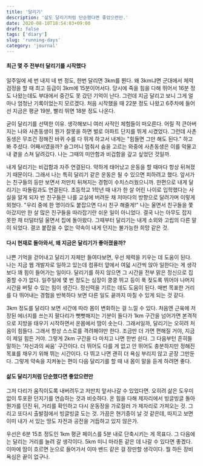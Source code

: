 ```yaml
---
title: '달리기'
description: '삶도 달리기처럼 단순했다면 좋았으련만.'
date: 2020-08-18T18:54:03+09:00
draft: false
tags: ['diary']
slug: 'running-days'
category: 'journal'
---
```


#### 최근 몇 주 전부터 달리기를 시작했다

일주일에 세 번 내지 네 번 정도, 한번 달리면 3km를 뛴다. 왜 3km냐면 군대에서 체력 검정을 할 때 최고 등급이 3km에 15분이어서다. 당시에 죽을 힘을 다해 뛰어서 16분 정도 나왔는데도 부대에서 중간도 못 갔던 기억이 난다. 그런데 지금 달리고 보니 그게 얼마나 엄청난 기록이었는지 모르겠다. 처음 시작했을 때 22분 정도 나왔고 6주차에 들어선 지금은 평균 19분, 빨리 뛰면 18분 정도 나온다.

굳이 달리기를 선택한 이유. 생각해보니 여러 사적인 체험들이 떠오른다. 어릴 적 큰아버지는 나와 사촌동생이 뭔가 잘못을 하면 벌로 아파트 단지를 뛰게 시켰었다. 그런데 사촌동생은 무조건 정해진 바퀴 수를 다 뛰게 하고서 내게는 "힘들면 그만 해도 된다." 하고 봐 주셨다. 어째서였을까? 슬그머니 멈춰서 숨을 고르는 와중에 사촌동생은 이를 악물고 내 곁을 스쳐 달려갔다. 나는 그때의 미안함과 비겁함을 갚고 싶었던 것일까.

내게 달리기는 비겁함과 자주 연결된다. 약하게 태어났고 운동을 할 때마다 항상 뒤쳐졌기 때문이다. 그래서 나는 특히 달리기 같은 운동은 될 수 있으면 피하려고 했다. 앞서가는 친구들의 등만 보면서 저만치 뒤쳐지는 경험이 수치스러웠으니까. 한편으로 내게 달리기는 따돌림과도 연결된다. 초등학교 1학년 때 내가 한 살 어린 나이로 입학했다는 사실을 알게 되자 반 친구들은 나를 교실에 버려둔 채 저마다의 방향으로 달려가며 이렇게 외쳤다. "우리 중에 한 명이라도 붙잡으면 다시 친구 해줄게!" 나는 울면서 친구들을 쫓아갔지만 한 살 많은 친구들을 따라잡기란 쉬운 일이 아니었다. 결국 나는 아무도 잡지 못한 채 터덜터덜 울면서 집에 돌아왔다. 그때부터 달리기는 내게 소외와 고립의 다른 말이 되었다. 결코 붙잡을 수 없는 약속이 내게 던지는 불가능한 희망 같은 것.

#### 다시 현재로 돌아와서, 왜 지금은 달리기가 좋아졌을까?

나쁜 기억을 걷어내고 달리기 자체만 들여다보면, 우선 체력을 키우는 데 도움이 된다. 나는 지금 웹 개발자로 일하고 있는데 컴퓨터 앞에서 여덟 시간씩 앉아 일한다는 게 생각보다 꽤 힘이 들어가는 일이다. 달리기를 하지 않으면 그 시간을 전부 맑은 정신으로 집중할 수가 없다. 일주일에 몇 번 정도는 심장이 쿵쿵 뛰고 등이 푹 젖도록 뛰어야 나머지 시간을 버틸 수 있는 힘이 생긴다. 정신력을 기르는 데도 도움이 된다. 매번 목표한 거리를 다 뛰어내는 경험을 반복하다 보면 다른 일도 끝까지 마칠 수 있게 되는 것 같다.

3km 정도를 달리다 보면 시간에 따라 몸이 변화하는 걸 느낄 수 있다. 처음엔 근육에 저장된 에너지를 쓰는지 팔다리가 뻣뻣해지는 기분이 들다가 1km 구간을 넘어가면 본격적으로 지방을 태우기 시작하면서 온몸에서 땀이 솟는다. 그래서일까, 달리기는 오히려 처음이 힘들다. 그래서 항상 스스로를 격려해야만 한다. 조금만 더 가면 편해질 거야, 지금이 제일 힘든 거야. 그렇게 2km 구간을 다 마치고 나면 한번 쉰다. 그 다음부턴 흔히들 말하는 '자신과의 싸움' 구간이다. 더 뛰어도 다를 게 없고 안 뛰어도 충분하지만 정해진 목표를 채우기 위해 뛰는 시간이다. 다 뛰고 나면 괜히 더 욕심 부리지 않고 곧장 그만둔다. 그렇게 약속을 지켜놓는 편이 다음 달리기를 할 때 내 몸이 말을 듣게 하려면 좋다.

#### 삶도 달리기처럼 단순했다면 좋았으련만

그저 다리가 움직이도록 내버려두고 저만치 앞서나갈 수 있었다면. 오히려 삶은 도우미 없이 투포환 던지기를 연습하는 것과 비슷하다. 온 힘을 다해 제자리에서 빙글빙글 돌아 뭔가를 던진 뒤, 거리를 확인하고 다시 운동장을 가로질러 가 제자리로 가져오는 것. 그리고 또다시 출발점에서 빙글빙글 도는 것. 가끔은 현기증이 날 것 같은데, 따지고 보면 이미 내가 서 있는 땅도 자전과 공전을 거듭하고 있지 않은가.

우선은 6분 15초 정도인 1km 평균 페이스를 5분 내로 단축시키는 게 목표다. 그 다음에는 달리는 거리를 늘려 갈 생각이다. 5km 미니 마라톤 같은 데 나갈 수 있다면 좋겠다. 이마에 땀이 흐르면 눈으로 들어가서 이마 밴드 같은 걸 장만할 생각이다. 뭘 하든 장비 욕심은 끝이 없구나.
